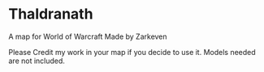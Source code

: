 # Thaldranath
A map for World of Warcraft
Made by Zarkeven

Please Credit my work in your map if you decide to use it. Models needed are not included.
